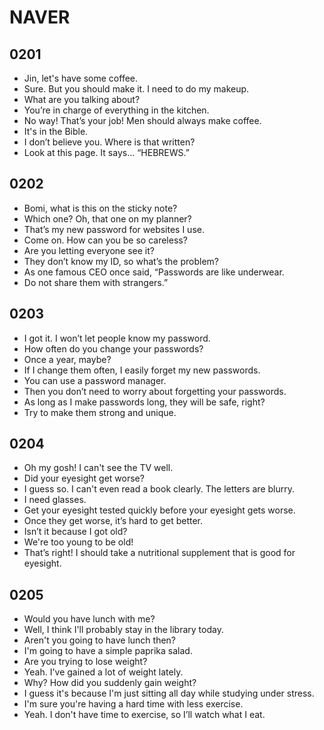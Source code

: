 # NAVER

## 0201

- Jin, let's have some coffee.
- Sure. But you should make it. I need to do my makeup.
- What are you talking about? 
- You’re in charge of everything in the kitchen. 
- No way! That’s your job! Men should always make coffee. 
- It's in the Bible. 
- I don’t believe you. Where is that written?
- Look at this page. It says... “HEBREWS.”

## 0202

- Bomi, what is this on the sticky note? 
- Which one? Oh, that one on my planner? 
- That’s my new password for websites I use. 
- Come on. How can you be so careless? 
- Are you letting everyone see it? 
- They don’t know my ID, so what’s the problem? 
- As one famous CEO once said, “Passwords are like underwear. 
- Do not share them with strangers.” 

## 0203

- I got it. I won’t let people know my password. 
- How often do you change your passwords? 
- Once a year, maybe? 
- If I change them often, I easily forget my new passwords. 
- You can use a password manager. 
- Then you don’t need to worry about forgetting your passwords. 
- As long as I make passwords long, they will be safe, right? 
- Try to make them strong and unique. 

## 0204

- Oh my gosh! I can't see the TV well. 
- Did your eyesight get worse? 
- I guess so. I can't even read a book clearly. The letters are blurry. 
- I need glasses. 
- Get your eyesight tested quickly before your eyesight gets worse. 
- Once they get worse, it’s hard to get better. 
- Isn’t it because I got old? 
- We're too young to be old! 
- That’s right! I should take a nutritional supplement that is good for eyesight. 

## 0205

- Would you have lunch with me? 
- Well, I think I'll probably stay in the library today. 
- Aren't you going to have lunch then? 
- I'm going to have a simple paprika salad. 
- Are you trying to lose weight? 
- Yeah. I've gained a lot of weight lately. 
- Why? How did you suddenly gain weight? 
- I guess it's because I'm just sitting all day while studying under stress. 
- I'm sure you're having a hard time with less exercise. 
- Yeah. I don't have time to exercise, so I’ll watch what I eat. 

